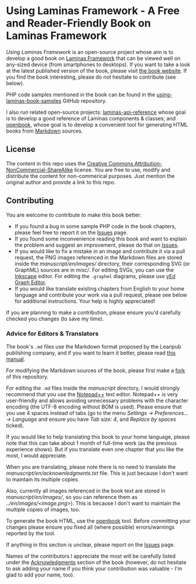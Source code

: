 # Using Laminas Framework - A Free and Reader-Friendly Book on Laminas Framework

*Using Laminas Framework* is an open-source project whose aim is to develop a good book on [Laminas Framework](https://getlaminas.org/) that can be viewed well on any-sized device (from smartphones to desktops). If you want to take a look at the latest published version of the book, please visit [the book website](https://olegkrivtsov.github.io/using-laminas-framework-book/html). If you find the book interesting, please do not hesitate to contribute (see below).

PHP code samples mentioned in the book can be found in the [using-laminas-book-samples](https://github.com/olegkrivtsov/using-laminas-book-samples) GitHub repository.

I also run related open-source projects: [laminas-api-reference](https://github.com/olegkrivtsov/laminas-api-reference) whose goal is to develop a good reference of Laminas components & classes; and [openbook](https://github.com/olegkrivtsov/openbook), whose goal is to develop a convenient tool for generating HTML books from [Markdown](https://en.wikipedia.org/wiki/Markdown) sources.

## License

The content in this repo uses the [Creative Commons Attribution-NonCommercial-ShareAlike](https://creativecommons.org/licenses/by-nc-sa/4.0/) license. You are free to use, modify and distribute the content for non-commerical purposes. Just mention the original author and provide a link to this repo.

## Contributing

You are welcome to contribute to make this book better:

  * If you found a bug in some sample PHP code in the book chapters, please feel free to report it on the [Issues](https://github.com/olegkrivtsov/using-laminas-framework-book/issues) page.
  * If you found some inconvenience reading this book and want to explain the problem and suggest an improvement, please do that on [Issues](https://github.com/olegkrivtsov/using-laminas-framework-book/issues).
  * If you would like to fix a mistake in an image and contribute it via a pull request, the PNG images referenced in the Markdown files are stored inside the *manuscript/en/images/* directory, their corresponding SVG (or GraphML) sources are in *misc/*. For editing SVGs, you can use the [Inkscape](https://inkscape.org/ru/download/) editor. For editing the `.graphml` diagrams, please use [yEd Graph Editor](https://www.yworks.com/products/yed).
  * If you would like translate existing chapters from English to your home language and contribute your work via a pull request, please see below for additional instructions. Your help is highly appreciated!

If you are planning to make a contribution, please ensure you'd carefully checked you changes (to save my time).

### Advice for Editors & Translators

The book's `.md` files use the Markdown format proposed by the Leanpub publishing company, and if you want to learn it better, please read [this manual](https://leanpub.com/help/manual).

For modifying the Markdown sources of the book, please first make a [fork](https://help.github.com/articles/fork-a-repo/) of this repository.

For editing the `.md` files inside the *manuscript* directory, I would strongly recommend that you use the [Notepad++](https://notepad-plus-plus.org/) text editor. Notepad++ is very user-friendly and allows avoiding unnecessary problems with the character encoding (the UTF-8 encoding without BOM is used). Please ensure that you use 4 spaces instead of tabs (go to the menu *Settings -> Preferences... -> Language* and ensure you have *Tab size: 4*, and *Replace by spaces* ticked).

If you would like to help translating this book to your home language, please note that this can take about 1 month of full-time work (as the previous experience shows). But if you translate even one chapter that you like the most, I would appreciate.

When you are translating, please note there is no need to translate the *manuscript/en/acknownledgments.txt* file. This is just because I don't want to maintain its multiple copies.

Also, currently all images referenced in the book text are stored in *manuscript/en/images/*, so you can reference them as *../en/images/<image.png>*). This is because I don't want to maintain the multiple copies of images, too.

To generate the book HTML, use the [openbook](https://github.com/olegkrivtsov/openbook) tool. Before committing your changes please ensure you fixed all (where possible) errors/warnings reported by the tool.

If anything in this section is unclear, please report on the [Issues](https://github.com/olegkrivtsov/using-laminas-framework-book/issues) page.

Names of the contributors I appreciate the most will be carefully listed under the [Acknowledgments](https://olegkrivtsov.github.io/using-laminas-framework-book/html/en/Acknowledgments.html) section of the book (however, do not hesitate to ask adding your name if you think your contribution was valuable - I'm glad to add your name, too).
